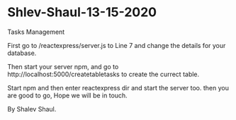 # Shlev-Shaul-13-15-2020
Tasks Management


First go to /reactexpress/server.js to Line 7 and change the details for your database.

Then start your server npm, and go to http://localhost:5000/createtabletasks to create the currect table.

Start npm and then enter reactexpress dir and start the server too.
then you are good to go, Hope we will be in touch.


By Shalev Shaul.
